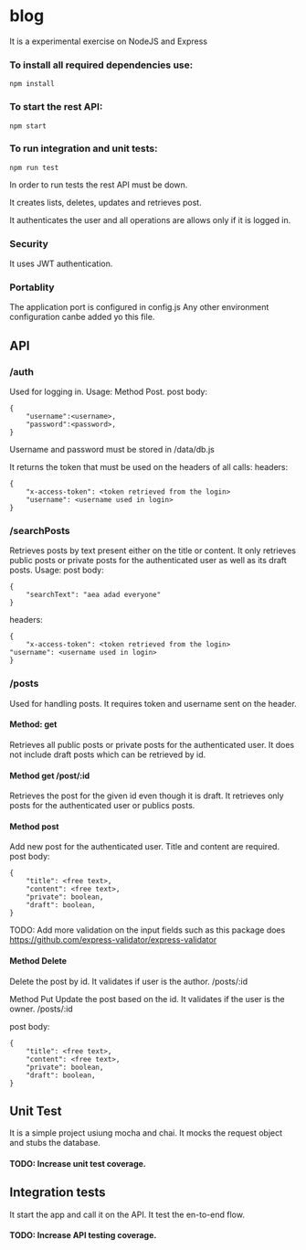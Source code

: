 # blog
It is a experimental exercise on NodeJS and Express

### To install all required dependencies use:

    npm install

### To start the rest API:

    npm start

### To run integration and unit tests:

    npm run test

In order to run tests the rest API must be down.


It creates lists, deletes, updates and retrieves post.

It authenticates the user and all operations are allows only if it is logged in.

### Security
It uses JWT authentication.

### Portablity
The application port is configured in config.js
Any other environment configuration canbe added yo this file.

## API

### /auth
Used for logging in.
Usage:
Method Post.
post body:

    {
        "username":<username>,
        "password":<password>,  
    }

Username and password must be stored in /data/db.js

It returns the token that must be used on the headers of all calls:
headers:

    {
        "x-access-token": <token retrieved from the login>
        "username": <username used in login>
    }  

### /searchPosts
Retrieves posts by text present either on the title or content.
It only retrieves public posts or private posts for the authenticated user as well as its draft posts.
Usage:
post body:

    {
        "searchText": "aea adad everyone"
    }
headers:

    {
        "x-access-token": <token retrieved from the login>
	"username": <username used in login>
    }    

### /posts
Used for handling posts. It requires token and username sent on the header.

#### Method: get
Retrieves all public posts or private posts for the authenticated  user. It does not include draft posts which can be retrieved by id.

#### Method get /post/:id
Retrieves the post for the given id even though it is draft. It retrieves only posts for the authenticated user or publics posts.

#### Method post
Add new post for the  authenticated user. Title and content are required.
post body:

    {
        "title": <free text>,
        "content": <free text>,
        "private": boolean,
        "draft": boolean,
    }

TODO: Add more validation on the input fields such as this package does https://github.com/express-validator/express-validator

#### Method Delete
Delete the post by id. It validates if user is the author.
/posts/:id

Method Put
Update the post based on the id. It validates if the user is the owner.
/posts/:id

post body:

    {
        "title": <free text>,
        "content": <free text>,
        "private": boolean,
        "draft": boolean,
    }

## Unit Test
It is a simple project usiung mocha and chai. It mocks the request object and stubs the database.
#### TODO: Increase unit test coverage.

## Integration tests
It start the app and call it on the API. It test the en-to-end flow.
#### TODO: Increase API testing coverage.
